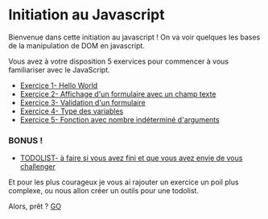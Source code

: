 # Initiation au Javascript


Bienvenue dans cette initiation au javascript !
On va voir quelques les bases de la manipulation de DOM en javascript.

Vous avez à votre disposition 5 exervices pour commencer à vous familiariser avec le JavaScript.

- [Exercice 1- Hello World](doc/exo1/exo1.md)
- [Exercice 2- Affichage d'un formulaire avec un champ texte](doc/exo2/exo2.md)
- [Exercice 3- Validation d'un formulaire](doc/exo3/exo3.md)
- [Exercice 4- Type des variables](doc/exo4/exo4.md)
- [Exercice 5- Fonction avec nombre indéterminé d'arguments](doc/exo5/exo5.md)


### BONUS !

- [TODOLIST- à faire si vous avez fini et que vous avez envie de vous challenger](doc/todolist/todolist.md)

Et pour les plus courageux je vous ai rajouter un exercice un poil plus complexe, ou nous allon créer un outils pour une todolist.

Alors, prêt ? [GO](doc/exo1/exo1.md)